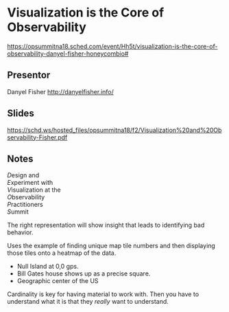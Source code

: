# Visualization is the Core of Observability
https://opsummitna18.sched.com/event/Hh5t/visualization-is-the-core-of-observability-danyel-fisher-honeycombio#

## Presentor
Danyel Fisher http://danyelfisher.info/

## Slides
https://schd.ws/hosted_files/opsummitna18/f2/Visualization%20and%20Observability-Fisher.pdf

## Notes
*D*esign and  
*E*xperiment with  
*V*isualization at the  
*O*bservability  
*P*ractitioners  
*S*ummit  

The right representation will show insight that leads to identifying bad behavior.

Uses the example of finding unique map tile numbers and then displaying those tiles onto a heatmap of the data.
* Null Island at 0,0 gps.
* Bill Gates house shows up as a precise square.
* Geographic center of the US

Cardinality is key for having material to work with.  Then you have to understand what it is that they *really* want to understand.


